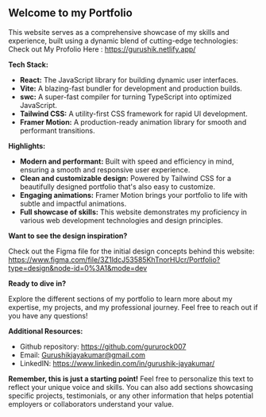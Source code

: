 ## Welcome to my Portfolio 

This website serves as a comprehensive showcase of my skills and experience, built using a dynamic blend of cutting-edge technologies:
Check out My Profolio Here : https://gurushik.netlify.app/

**Tech Stack:**

* **React:** The JavaScript library for building dynamic user interfaces.
* **Vite:** A blazing-fast bundler for development and production builds.
* **swc:** A super-fast compiler for turning TypeScript into optimized JavaScript.
* **Tailwind CSS:** A utility-first CSS framework for rapid UI development.
* **Framer Motion:** A production-ready animation library for smooth and performant transitions.

**Highlights:**

* **Modern and performant:** 
Built with speed and efficiency in mind, ensuring a smooth and responsive user experience.
* **Clean and customizable design:** 
Powered by Tailwind CSS for a beautifully designed portfolio that's also easy to customize.
* **Engaging animations:** 
Framer Motion brings your portfolio to life with subtle and impactful animations.
* **Full showcase of skills:** 
This website demonstrates my proficiency in various web development technologies and design principles.

**Want to see the design inspiration?**

Check out the Figma file for the initial design concepts behind this website: https://www.figma.com/file/3Z1ldcJ53585KhTnorHUcr/Portfolio?type=design&node-id=0%3A1&mode=dev

**Ready to dive in?**

Explore the different sections of my portfolio to learn more about my expertise, my projects, and my professional journey. Feel free to reach out if you have any questions!

**Additional Resources:**

* Github repository: https://github.com/gururock007
* Email: Gurushikjayakumar@gmail.com
* LinkedIN: https://www.linkedin.com/in/gurushik-jayakumar/

**Remember, this is just a starting point!** 
Feel free to personalize this text to reflect your unique voice and skills. You can also add sections showcasing specific projects, testimonials, or any other information that helps potential employers or collaborators understand your value.

